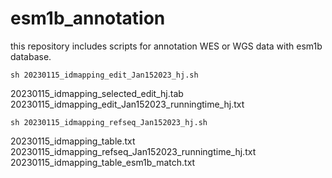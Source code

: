 # esm1b_annotation
this repository includes scripts for annotation WES or WGS data with esm1b database.
```shell
sh 20230115_idmapping_edit_Jan152023_hj.sh
```
20230115_idmapping_selected_edit_hj.tab
20230115_idmapping_edit_Jan152023_runningtime_hj.txt

```shell
sh 20230115_idmapping_refseq_Jan152023_hj.sh
```
20230115_idmapping_table.txt
20230115_idmapping_refseq_Jan152023_runningtime_hj.txt
20230115_idmapping_table_esm1b_match.txt
